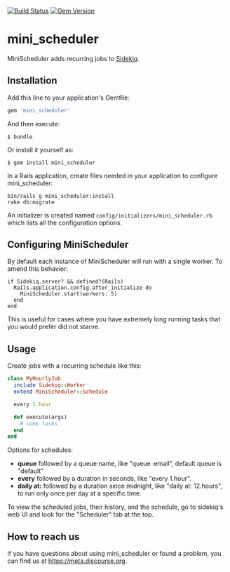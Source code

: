 [![Build Status](https://travis-ci.org/discourse/mini_scheduler.svg?branch=master)](https://travis-ci.org/discourse/mini_scheduler)
[![Gem Version](https://badge.fury.io/rb/mini_scheduler.svg)](https://rubygems.org/gems/mini_scheduler)

# mini_scheduler

MiniScheduler adds recurring jobs to [Sidekiq](https://sidekiq.org/).



## Installation

Add this line to your application's Gemfile:

```ruby
gem 'mini_scheduler'
```

And then execute:

    $ bundle

Or install it yourself as:

    $ gem install mini_scheduler

In a Rails application, create files needed in your application to configure mini_scheduler:

    bin/rails g mini_scheduler:install
    rake db:migrate

An initializer is created named `config/initializers/mini_scheduler.rb` which lists all the configuration options.

## Configuring MiniScheduler

By default each instance of MiniScheduler will run with a single worker. To amend this behavior:

```
if Sidekiq.server? && defined?(Rails)
  Rails.application.config.after_initialize do
    MiniScheduler.start(workers: 5)
  end
end
```

This is useful for cases where you have extremely long running tasks that you would prefer did not starve.

## Usage

Create jobs with a recurring schedule like this:

```ruby
class MyHourlyJob
  include Sidekiq::Worker
  extend MiniScheduler::Schedule

  every 1.hour

  def execute(args)
    # some tasks
  end
end
```

Options for schedules:

* **queue** followed by a queue name, like "queue :email", default queue is "default"
* **every** followed by a duration in seconds, like "every 1.hour".
* **daily at:** followed by a duration since midnight, like "daily at: 12.hours", to run only once per day at a specific time.

To view the scheduled jobs, their history, and the schedule, go to sidekiq's web UI and look for the "Scheduler" tab at the top.

## How to reach us

If you have questions about using mini_scheduler or found a problem, you can find us at https://meta.discourse.org.
